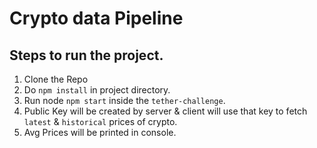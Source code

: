 # Crypto data Pipeline

## Steps to run the project.
1. Clone the Repo
2. Do `npm install` in project directory.
3. Run node `npm start` inside the `tether-challenge`.
4. Public Key will be created by server & client will use that key to fetch `latest` & `historical` prices of crypto. 
5. Avg Prices will be printed in console.